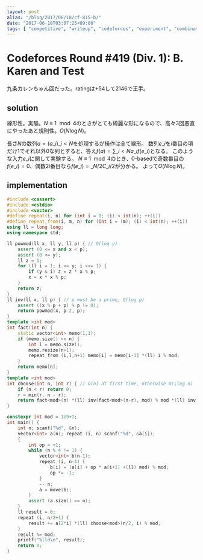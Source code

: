```yaml
---
layout: post
alias: "/blog/2017/06/18/cf-815-b/"
date: "2017-06-18T03:07:25+09:00"
tags: [ "competitive", "writeup", "codeforces", "experiment", "combination", "linearity" ]
---
```


# Codeforces Round #419 (Div. 1): B. Karen and Test

九条カレンちゃん回だった。ratingは$+54$して$2146$で王手。

## solution

線形性。実験。$N \equiv 1 \mod 4$のときがとても綺麗な形になるので、高々$3$回愚直にやったあと規則性。$O(N \log N)$。

長さ$N$の数列$a = ( a\_i )\_{i \lt N}$を処理するが操作は全て線形。
数列$e\_i$を$i$番目の項だけ$1$でそれ以外$0$な列とすると、答え$f(a) = \sum\_{i \lt N} a\_i f(e\_i)$となる。
このような入力$e\_i$に関して実験する。
$N \equiv 1 \mod 4$のとき、$0$-basedで奇数番目の$f(e\_i) = 0$、偶数$2i$番目なら$f(e\_i) = {}\_{N/2}C\_{i/2}$が分かる。
よって$O(N \log N)$。

## implementation

``` c++
#include <cassert>
#include <cstdio>
#include <vector>
#define repeat(i, n) for (int i = 0; (i) < int(n); ++(i))
#define repeat_from(i, m, n) for (int i = (m); (i) < int(n); ++(i))
using ll = long long;
using namespace std;

ll powmod(ll x, ll y, ll p) { // O(log y)
    assert (0 <= x and x < p);
    assert (0 <= y);
    ll z = 1;
    for (ll i = 1; i <= y; i <<= 1) {
        if (y & i) z = z * x % p;
        x = x * x % p;
    }
    return z;
}
ll inv(ll x, ll p) { // p must be a prime, O(log p)
    assert ((x % p + p) % p != 0);
    return powmod(x, p-2, p);
}
template <int mod>
int fact(int n) {
    static vector<int> memo(1,1);
    if (memo.size() <= n) {
        int l = memo.size();
        memo.resize(n+1);
        repeat_from (i,l,n+1) memo[i] = memo[i-1] *(ll) i % mod;
    }
    return memo[n];
}
template <int mod>
int choose(int n, int r) { // O(n) at first time, otherwise O(\log n)
    if (n < r) return 0;
    r = min(r, n - r);
    return fact<mod>(n) *(ll) inv(fact<mod>(n-r), mod) % mod *(ll) inv(fact<mod>(r), mod) % mod;
}

constexpr int mod = 1e9+7;
int main() {
    int n; scanf("%d", &n);
    vector<int> a(n); repeat (i, n) scanf("%d", &a[i]);
    {
        int op = +1;
        while (n % 4 != 1) {
            vector<int> b(n-1);
            repeat (i, n-1) {
                b[i] = (a[i] + op * a[i+1] +(ll) mod) % mod;
                op *= -1;
            }
            -- n;
            a = move(b);
        }
        assert (a.size() == n);
    }
    ll result = 0;
    repeat (i, n/2+1) {
        result += a[2*i] *(ll) choose<mod>(n/2, i) % mod;
    }
    result %= mod;
    printf("%lld\n", result);
    return 0;
}
```
